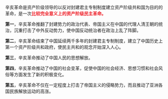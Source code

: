 
辛亥革命是资产阶级领导的以反对封建君主专制制度建立资产阶级共和国为目的的革命，是一次<font style = "color:#EE1C25"><b>比较完全意义上的资产阶级民主革命。</b></font>

**第一**，辛亥革命推翻了封建势力的政治代表、帝国主义在中国的代理人清王朝的统治，沉重打击了中外反动势力，使中国反动统治者在政治上乱了阵脚。

**第二**，辛亥革命结束了中国延续两千多年的封建君主专制制度，建立了中国历史上第一个资产阶级共和政府，使民主共和的观念开始深入人心。

**第三**，辛亥革命推动了中国人民的思想解放。

**第四**，辛亥革命推动了中国的社会变革，促使中国的社会经济、思想习惯和社会风俗等方面发生了新的积极变化。

**第五**，辛亥革命不仅在一定程度上打击了帝国主义的侵略势力，而且推动了亚洲各国民族解放运动的高涨。
